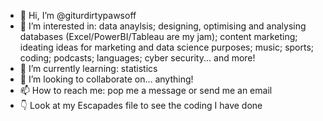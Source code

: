 - 👋 Hi, I’m @giturdirtypawsoff
- 👀 I’m interested in: data anaylsis; designing, optimising and analysing databases (Excel/PowerBI/Tableau are my jam);
content marketing; ideating ideas for marketing and data science purposes; music; sports; coding; podcasts; languages; cyber security... and more!
- 🌱 I’m currently learning: statistics
- 💞️ I’m looking to collaborate on... anything!
- 📫 How to reach me: pop me a message or send me an email
- 👇 Look at my Escapades file to see the coding I have done

<!---
giturdirtypawsoff/giturdirtypawsoff is a ✨ special ✨ repository because its `README.md` (this file) appears on your GitHub profile.
You can click the Preview link to take a look at your changes.
--->
